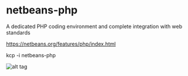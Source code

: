 # netbeans-php
A dedicated PHP coding environment and complete integration with web standards

https://netbeans.org/features/php/index.html


kcp -i netbeans-php


![alt tag](http://i.imgur.com/SFUoLTK.png)
